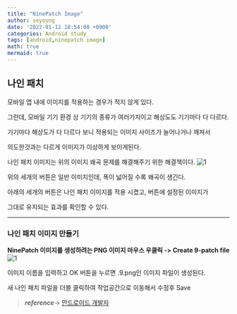 ```yaml
---
title: "NinePatch Image"
author: seyoung
date: '2022-01-12 18:54:00 +0900'
categories: Android study
tags: [android,ninepatch image]
math: true
mermaid: true
---
```


## 나인 패치

모바일 앱 내에 이미지를 적용하는 경우가 적지 않게 있다.

그런데, 모바일 기기 환경 상 기기의 종류가 여러가지이고 해상도도 기기마다 다 다르다.

기기마다 해상도가 다 다르다 보니 적용되는 이미지 사이즈가 늘어나거나 깨져서 

의도한것과는 다르게 이미지가 이상하게 보이게된다.

나인 패치 이미지는 위의 이미지 왜곡 문제를 해결해주기 위한 해결책이다.
![1](https://user-images.githubusercontent.com/54762273/149113634-90d48a65-fd89-4c1c-afb9-837578e6e0be.PNG)

위의 세개의 버튼은 일반 이미지인데, 폭이 넓어질 수록 왜곡이 생긴다.

아래의 세개의 버튼은 나인 패치 이미지를 적용 시켰고, 버튼에 설정된 이미지가 

그대로 유지되는 효과를 확인할 수 있다.

--- 
### 나인 패치 이미지 만들기

**NinePatch 이미지를 생성하려는 PNG 이미지 마우스 우클릭 -> Create 9-patch file** 
<br>
![1](https://user-images.githubusercontent.com/54762273/149116402-768bb06d-0dc3-4e3e-ad34-e57cc9247b9d.jpg)

이미지 이름을 입력하고 OK 버튼을 누르면 .9.png인 이미지 파일이 생성된다.

새 나인 패치 파일을 더블 클릭하여 작업공간으로 이동해서 수정후 Save 


> ***reference***->  <a href="https://developer.android.com/studio/write/draw9patch?hl=ko">안드로이드 개발자</a>